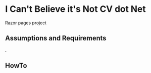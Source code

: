 # I Can't Believe it's Not CV dot Net

Razor pages project

## Assumptions and Requirements

.

## HowTo
